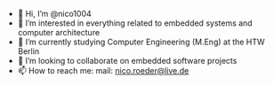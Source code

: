 - 👋 Hi, I’m @nico1004
- 👀 I’m interested in everything related to embedded systems and computer architecture
- 🌱 I’m currently studying Computer Engineering (M.Eng) at the HTW Berlin
- 💞️ I’m looking to collaborate on embedded software projects
- 📫 How to reach me: mail: nico.roeder@live.de

<!---
nico1004/nico1004 is a ✨ special ✨ repository because its `README.md` (this file) appears on your GitHub profile.
You can click the Preview link to take a look at your changes.
--->
